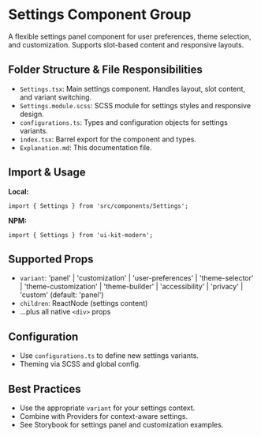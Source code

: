 # Settings Component Group

A flexible settings panel component for user preferences, theme selection, and customization. Supports slot-based content and responsive layouts.

## Folder Structure & File Responsibilities

- `Settings.tsx`: Main settings component. Handles layout, slot content, and variant switching.
- `Settings.module.scss`: SCSS module for settings styles and responsive design.
- `configurations.ts`: Types and configuration objects for settings variants.
- `index.tsx`: Barrel export for the component and types.
- `Explanation.md`: This documentation file.

## Import & Usage

**Local:**

```tsx
import { Settings } from 'src/components/Settings';
```

**NPM:**

```tsx
import { Settings } from 'ui-kit-modern';
```

## Supported Props

- `variant`: 'panel' | 'customization' | 'user-preferences' | 'theme-selector' | 'theme-customization' | 'theme-builder' | 'accessibility' | 'privacy' | 'custom' (default: 'panel')
- `children`: ReactNode (settings content)
- ...plus all native `<div>` props

## Configuration

- Use `configurations.ts` to define new settings variants.
- Theming via SCSS and global config.

## Best Practices

- Use the appropriate `variant` for your settings context.
- Combine with Providers for context-aware settings.
- See Storybook for settings panel and customization examples.
